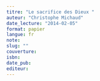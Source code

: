 ```yaml
---
titre: "Le sacrifice des Dieux "
auteur: "Christophe Michaud"
date_lecture: "2014-02-05"
format: papier
langue: fr
note:
slug: ""
couverture: 
isbn: 
date_pub: 
editeur: 
---
```

